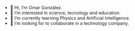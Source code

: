 - 👋 Hi, I’m Omar González.
- 👀 I’m interested in science, tecnology and education.
- 🌱 I’m currently learning Physics and Artificial Intelligence.
- 💞️ I’m looking for to collaborate in a technology company.

<!---
OmarPhysics/OmarPhysics is a ✨ special ✨ repository because its `README.md` (this file) appears on your GitHub profile.
You can click the Preview link to take a look at your changes.
--->
